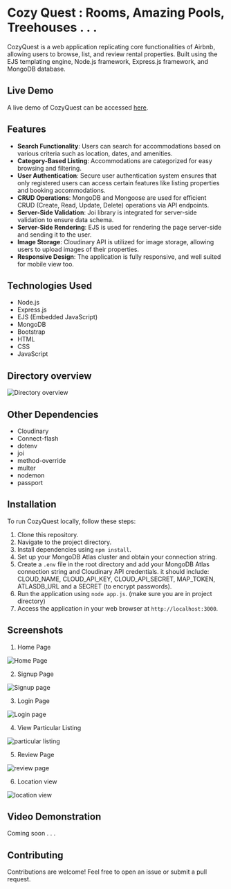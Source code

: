 # Cozy Quest : Rooms, Amazing Pools, Treehouses . . . 

CozyQuest is a web application replicating core functionalities of Airbnb, allowing users to browse, list, and review rental properties. Built using the EJS templating engine, Node.js framework, Express.js framework, and MongoDB database.

## Live Demo

A live demo of CozyQuest can be accessed [here](https://cozy-quest.onrender.com/listings).

## Features

- **Search Functionality**: Users can search for accommodations based on various criteria such as location, dates, and amenities.
- **Category-Based Listing**: Accommodations are categorized for easy browsing and filtering.
- **User Authentication**: Secure user authentication system ensures that only registered users can access certain features like listing properties and booking accommodations.
- **CRUD Operations**: MongoDB and Mongoose are used for efficient CRUD (Create, Read, Update, Delete) operations via API endpoints.
- **Server-Side Validation**: Joi library is integrated for server-side validation to ensure data schema.
- **Server-Side Rendering**: EJS is used for rendering the page server-side and sending it to the user.
- **Image Storage**: Cloudinary API is utilized for image storage, allowing users to upload images of their properties.
- **Responsive Design**: The application is fully responsive, and well suited for mobile view too.

## Technologies Used

- Node.js
- Express.js
- EJS (Embedded JavaScript)
- MongoDB
- Bootstrap
- HTML
- CSS
- JavaScript


## Directory overview 
![Directory overview](https://github.com/Mangalam-17/CozyQuest/blob/fec6405323552e68a852bf95880db06f7e5db0c2/preview/Screenshot%202025-04-15%20at%207.59.44%E2%80%AFPM.png)


## Other Dependencies

- Cloudinary
- Connect-flash
- dotenv
- joi
- method-override
- multer
- nodemon
- passport
  
## Installation

To run CozyQuest locally, follow these steps:

1. Clone this repository.
2. Navigate to the project directory.
3. Install dependencies using `npm install`.
4. Set up your MongoDB Atlas cluster and obtain your connection string.
5. Create a `.env` file in the root directory and add your MongoDB Atlas connection string and Cloudinary API credentials.
   it should include: CLOUD_NAME, CLOUD_API_KEY, CLOUD_API_SECRET, MAP_TOKEN, ATLASDB_URL and a SECRET (to encrypt passwords).
7. Run the application using `node app.js`. (make sure you are in project directory)
8. Access the application in your web browser at `http://localhost:3000`.

## Screenshots
1. Home Page

![Home Page](https://github.com/Mangalam-17/CozyQuest/blob/72047c92290b5ddfa53cb05ec82ec551fe240130/preview/Screenshot%202025-04-15%20at%207.28.54%E2%80%AFPM.png)

2. Signup Page

![Signup page](https://github.com/Mangalam-17/CozyQuest/blob/72047c92290b5ddfa53cb05ec82ec551fe240130/preview/Screenshot%202025-04-15%20at%207.29.01%E2%80%AFPM.png)

3. Login Page

![Login page](https://github.com/Mangalam-17/CozyQuest/blob/72047c92290b5ddfa53cb05ec82ec551fe240130/preview/Screenshot%202025-04-15%20at%207.29.08%E2%80%AFPM.png)

4. View Particular Listing

![particular listing](https://github.com/Mangalam-17/CozyQuest/blob/72047c92290b5ddfa53cb05ec82ec551fe240130/preview/Screenshot%202025-04-15%20at%207.29.39%E2%80%AFPM.png)

5. Review Page

![review page](https://github.com/Mangalam-17/CozyQuest/blob/72047c92290b5ddfa53cb05ec82ec551fe240130/preview/Screenshot%202025-04-15%20at%207.30.05%E2%80%AFPM.png)

6. Location view

![location view](https://github.com/Mangalam-17/CozyQuest/blob/72047c92290b5ddfa53cb05ec82ec551fe240130/preview/Screenshot%202025-04-15%20at%207.30.20%E2%80%AFPM.png)



## Video Demonstration
Coming soon . . . 


## Contributing
Contributions are welcome! Feel free to open an issue or submit a pull request.
